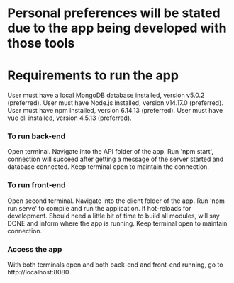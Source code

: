 # Personal preferences will be stated due to the app being developed with those tools

# Requirements to run the app
User must have a local MongoDB database installed, version v5.0.2 (preferred).
User must have Node.js installed, version v14.17.0 (preferred).
User must have npm installed, version 6.14.13 (preferred).
User must have vue cli installed, version 4.5.13 (preferred).

### To run back-end
Open terminal.
Navigate into the API folder of the app.
Run 'npm start', connection will succeed after getting a message of the server started and database connected.
Keep terminal open to maintain the connection.

### To run front-end
Open second terminal.
Navigate into the client folder of the app.
Run 'npm run serve' to compile and run the application. It hot-reloads for development.
Should need a little bit of time to build all modules, will say DONE and inform where the app is running.
Keep terminal open to maintain connection.

### Access the app
With both terminals open and both back-end and front-end running, go to http://localhost:8080